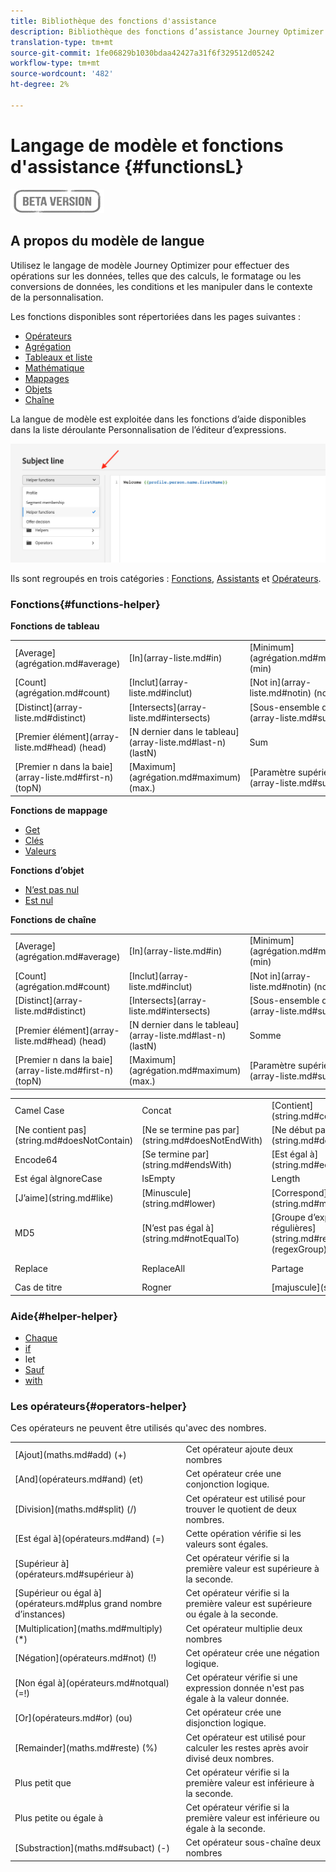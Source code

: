 ```yaml
---
title: Bibliothèque des fonctions d'assistance
description: Bibliothèque des fonctions d’assistance Journey Optimizer
translation-type: tm+mt
source-git-commit: 1fe06829b1030bdaa42427a31f6f329512d05242
workflow-type: tm+mt
source-wordcount: '482'
ht-degree: 2%

---
```



# Langage de modèle et fonctions d&#39;assistance {#functionsL}

![](../../assets/do-not-localize/badge.png)


## A propos du modèle de langue

Utilisez le langage de modèle Journey Optimizer pour effectuer des opérations sur les données, telles que des calculs, le formatage ou les conversions de données, les conditions et les manipuler dans le contexte de la personnalisation.

Les fonctions disponibles sont répertoriées dans les pages suivantes :

* [Opérateurs](operators.md)
* [Agrégation](aggregation.md)
* [Tableaux et liste](arrays-list.md)
* [Mathématique](maths.md)
* [Mappages](maps.md)
* [Objets](objects.md)
* [Chaîne](string.md)

La langue de modèle est exploitée dans les fonctions d’aide disponibles dans la liste déroulante Personnalisation de l’éditeur d’expressions.

![](../assets/access-helper-functions.png)

Ils sont regroupés en trois catégories : [Fonctions](#functions-helper), [Assistants](#helper-helper) et [Opérateurs](#operators-helper).

### Fonctions{#functions-helper}

**Fonctions de tableau**

<table>
    <tr><td>[Average](agrégation.md#average)</td><td>[In](array-liste.md#in)</td><td>[Minimum](agrégation.md#minimum) (min)</td></tr>
    <tr><td>[Count](agrégation.md#count)</td><td>[Inclut](array-liste.md#inclut)</td><td>[Not in](array-liste.md#notin) (notIn)</td></tr>
    <tr><td>[Distinct](array-liste.md#distinct)</td><td>[Intersects](array-liste.md#intersects)</td><td>[Sous-ensemble de](array-liste.md#subset)</td></tr>
    <tr><td>[Premier élément](array-liste.md#head) (head)</td><td>[N dernier dans le tableau](array-liste.md#last-n) (lastN)</td><td>Sum</td></tr>
    <tr><td>[Premier n dans la baie](array-liste.md#first-n) (topN)</td><td>[Maximum](agrégation.md#maximum) (max.)</td><td>[Paramètre supérieur de](array-liste.md#superset)</td></tr>
</table>


**Fonctions de mappage**

* [Get](maps.md#get)
* [Clés](maps.md#keys)
* [Valeurs](maps.md#values)

**Fonctions d’objet**

* [N’est pas nul](objects.md#isNotNull)
* [Est nul](objects.md#isNull)

**Fonctions de chaîne**

<table>
    <tr>
        <td>[Average](agrégation.md#average)</td>
        <td>[In](array-liste.md#in)</td>
        <td>[Minimum](agrégation.md#minimum) (min)</td>
    </tr>
    <tr>
        <td>[Count](agrégation.md#count)</td>
        <td>[Inclut](array-liste.md#inclut)</td>
        <td>[Not in](array-liste.md#notin) (notIn)</td>
    </tr>
    <tr>
        <td>[Distinct](array-liste.md#distinct)</td>
        <td>[Intersects](array-liste.md#intersects)</td>
        <td>[Sous-ensemble de](array-liste.md#subset)</td>
    </tr>
    <tr>
        <td>[Premier élément](array-liste.md#head) (head)</td>
        <td>[N dernier dans le tableau](array-liste.md#last-n) (lastN)</td>
        <td>Somme</td>
    </tr>
    <tr>
        <td>[Premier n dans la baie](array-liste.md#first-n) (topN)</td>
        <td>[Maximum](agrégation.md#maximum) (max.)</td>
        <td>[Paramètre supérieur de](array-liste.md#superset)</td>
    </tr>
</table>


<table>
    <tr>
        <td>Camel Case</td>
        <td>Concat</td>
        <td>[Contient](string.md#contains)</td>
    </tr>
    <tr>
        <td>[Ne contient pas](string.md#doesNotContain)</td>
        <td>[Ne se termine pas par](string.md#doesNotEndWith)</td>
        <td>[Ne début pas avec](string.md#doesNotStartWith)</td>
    </tr>
    <tr>
        <td>Encode64</td>
        <td>[Se termine par](string.md#endsWith)</td>
        <td>[Est égal à](string.md#equals)</td>
    </tr>
    <tr>
        <td>Est égal àIgnoreCase</td>
        <td>IsEmpty</td>
        <td>Length</td>
    </tr>
    <tr>
        <td>[J’aime](string.md#like)</td>
        <td>[Minuscule](string.md#lower)</td>
        <td>[Correspond](string.md#match)</td>
    </tr>
    <tr>
        <td> MD5</td>
        <td>[N’est pas égal à](string.md#notEqualTo)</td>
        <td>[Groupe d’expressions régulières](string.md#regexGroup) (regexGroup)</td>
    </tr>
    <tr>
        <td>Replace</td><td>ReplaceAll</td>
        <td>Partage</td>
        <td>[Débuts avec](string.md#démarreAvec)</td>
    </tr>
    <tr>
        <td>Cas de titre</td>
        <td>Rogner</td>
        <td>[majuscule](string.md#upper)</td>
    </tr>
</table>

### Aide{#helper-helper}

* [Chaque](../personalization-syntax.md#each)
* [if](../personalization-syntax.md#if)
* let
* [Sauf](../personalization-syntax.md#unless)
* [with](../personalization-syntax.md#with)

### Les opérateurs{#operators-helper}

Ces opérateurs ne peuvent être utilisés qu&#39;avec des nombres.

<table>
    <tr>
        <td>[Ajout](maths.md#add) (+)</td>
        <td>Cet opérateur ajoute deux nombres</td>
    </tr>
    <tr>
        <td>[And](opérateurs.md#and) (et)</td>
        <td>Cet opérateur crée une conjonction logique.</td>
    </tr>
    <tr>
        <td>[Division](maths.md#split) (/)</td>
        <td>Cet opérateur est utilisé pour trouver le quotient de deux nombres.</td>
    </tr>
    <tr>
        <td>[Est égal à](opérateurs.md#and) (=)</td>
        <td>Cette opération vérifie si les valeurs sont égales.</td>
    </tr>
    <tr>
        <td>[Supérieur à](opérateurs.md#supérieur à)</td>
        <td>Cet opérateur vérifie si la première valeur est supérieure à la seconde.</td>
    </tr>
    <tr>
        <td>[Supérieur ou égal à](opérateurs.md#plus grand nombre d’instances)</td>
        <td>Cet opérateur vérifie si la première valeur est supérieure ou égale à la seconde.</td>
    </tr>
    <tr>
        <td>[Multiplication](maths.md#multiply) (*) </td>
        <td>Cet opérateur multiplie deux nombres</td>
    </tr>
    <tr>
        <td>[Négation](opérateurs.md#not) (!) </td>
        <td>Cet opérateur crée une négation logique.</td>
    </tr>
    <tr>
        <td>[Non égal à](opérateurs.md#notqual) (=!) </td>
        <td>Cet opérateur vérifie si une expression donnée n'est pas égale à la valeur donnée.</td>
    </tr>
    <tr>
        <td>[Or](opérateurs.md#or) (ou) </td>
        <td>Cet opérateur crée une disjonction logique.</td>
    </tr>
    <tr>
        <td>[Remainder](maths.md#reste) (%) </td>
        <td>Cet opérateur est utilisé pour calculer les restes après avoir divisé deux nombres.</td>
    </tr>
    <tr>
        <td>Plus petit que</td>
        <td>Cet opérateur vérifie si la première valeur est inférieure à la seconde.</td>
    </tr>
    <tr>
        <td>Plus petite ou égale à</td>
        <td>Cet opérateur vérifie si la première valeur est inférieure ou égale à la seconde.</td>
    </tr>
    <tr>
        <td>[Substraction](maths.md#subact) (-) </td>
        <td>Cet opérateur sous-chaîne deux nombres</td>
    </tr>
</table>
